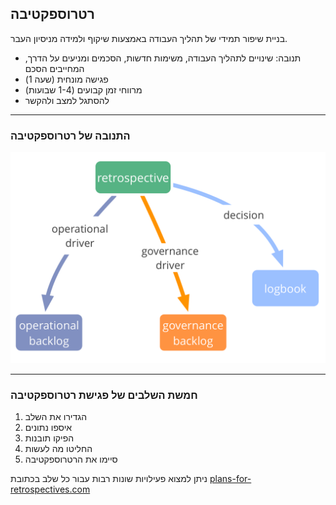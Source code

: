 ## רטרוספקטיבה

בניית שיפור תמידי של תהליך העבודה באמצעות שיקוף ולמידה מניסיון העבר.

- תנובה: שינויים לתהליך העבודה, משימות חדשות, הסכמים ומניעים על הדרך, המחייבים הסכם
- פגישה מונחית (שעה 1)
- מרווחי זמן קבועים (1-4 שבועות)
- להסתגל למצב ולהקשר

* * *

### התנובה של רטרוספקטיבה

![inline,fit](img/meetings/retrospective.png)

* * *

### חמשת השלבים של פגישת רטרוספקטיבה

1. הגדירו את השלב 
2. איספו נתונים
3. הפיקו תובנות
4. החליטו מה לעשות
5. סיימו את הרטרוספקטיבה

ניתן למצוא פעילויות שונות רבות עבור כל שלב בכתובת [plans-for-retrospectives.com](http://www.plans-for-retrospectives.com/)